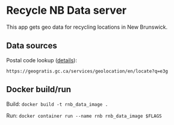 # Recycle NB Data server

This app gets geo data for recycling locations in New
Brunswick.


## Data sources

Postal code lookup ([details](https://www.nrcan.gc.ca/earth-sciences/geography/topographic-information/web-services/geolocation-service/17304)):

`https://geogratis.gc.ca/services/geolocation/en/locate?q=e3g`

## Docker build/run

Build: `docker build -t rnb_data_image .`

Run: `docker container run --name rnb rnb_data_image $FLAGS`